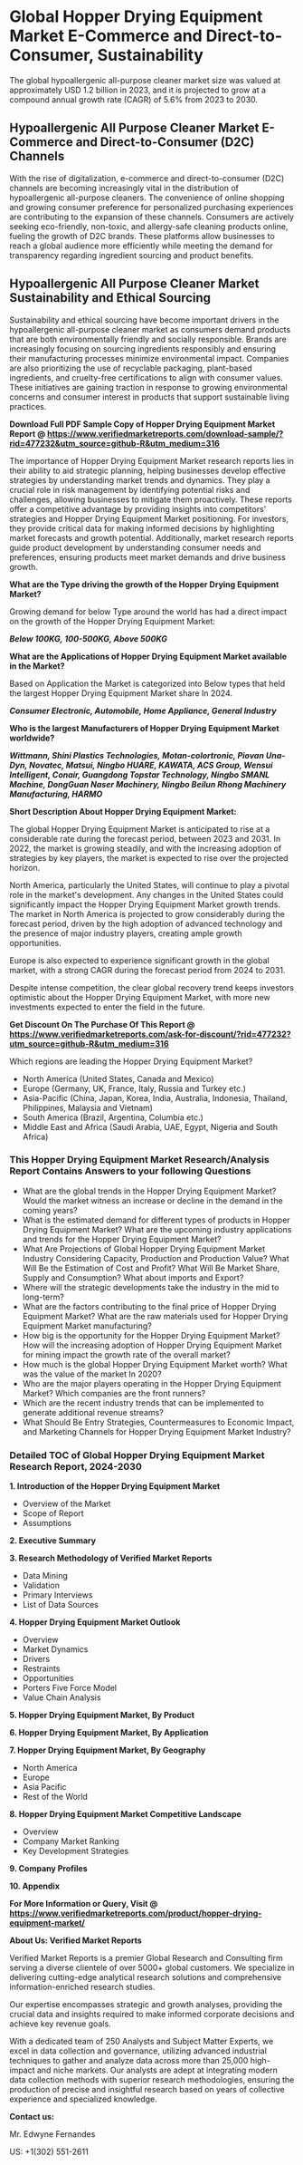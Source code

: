 <h1>Global Hopper Drying Equipment Market E-Commerce and Direct-to-Consumer, Sustainability</h1><p class=""><p>The global hypoallergenic all-purpose cleaner market size was valued at approximately USD 1.2 billion in 2023, and it is projected to grow at a compound annual growth rate (CAGR) of 5.6% from 2023 to 2030.</p><h2>Hypoallergenic All Purpose Cleaner Market E-Commerce and Direct-to-Consumer (D2C) Channels</h2><p>With the rise of digitalization, e-commerce and direct-to-consumer (D2C) channels are becoming increasingly vital in the distribution of hypoallergenic all-purpose cleaners. The convenience of online shopping and growing consumer preference for personalized purchasing experiences are contributing to the expansion of these channels. Consumers are actively seeking eco-friendly, non-toxic, and allergy-safe cleaning products online, fueling the growth of D2C brands. These platforms allow businesses to reach a global audience more efficiently while meeting the demand for transparency regarding ingredient sourcing and product benefits.</p><h2>Hypoallergenic All Purpose Cleaner Market Sustainability and Ethical Sourcing</h2><p>Sustainability and ethical sourcing have become important drivers in the hypoallergenic all-purpose cleaner market as consumers demand products that are both environmentally friendly and socially responsible. Brands are increasingly focusing on sourcing ingredients responsibly and ensuring their manufacturing processes minimize environmental impact. Companies are also prioritizing the use of recyclable packaging, plant-based ingredients, and cruelty-free certifications to align with consumer values. These initiatives are gaining traction in response to growing environmental concerns and consumer interest in products that support sustainable living practices.</p></p><p class=""><strong>Download Full PDF Sample Copy of Hopper Drying Equipment Market Report @ <a href="https://www.verifiedmarketreports.com/download-sample/?rid=477232&utm_source=github-R&utm_medium=316" target="_blank">https://www.verifiedmarketreports.com/download-sample/?rid=477232&utm_source=github-R&utm_medium=316</a></strong></p><p>The importance of&nbsp;Hopper Drying Equipment Market research reports lies in their ability to aid strategic planning, helping businesses develop effective strategies by understanding market trends and dynamics. They play a crucial role in risk management by identifying potential risks and challenges, allowing businesses to mitigate them proactively. These reports offer a competitive advantage by providing insights into competitors' strategies and Hopper Drying Equipment Market positioning. For investors, they provide critical data for making informed decisions by highlighting market forecasts and growth potential. Additionally, market research reports guide product development by understanding consumer needs and preferences, ensuring products meet market demands and drive business growth.</p><p><strong>What are the&nbsp;Type driving the growth of the Hopper Drying Equipment Market?</strong></p><p id="" class="">Growing demand for below Type around the world has had a direct impact on the growth of the Hopper Drying Equipment Market:</p><p class=""><em><strong>Below 100KG, 100-500KG, Above 500KG</strong></em></p><p class=""><strong>What are the&nbsp;Applications&nbsp;of Hopper Drying Equipment Market available in the Market?</strong></p><p id="" class="">Based on Application the Market is categorized into Below types that held the largest Hopper Drying Equipment Market share In 2024.</p><p class=""><em><strong>Consumer Electronic, Automobile, Home Appliance, General Industry</strong></em></p><p class=""><strong>Who is the largest Manufacturers of Hopper Drying Equipment Market worldwide?</strong></p><p><em><strong>Wittmann, Shini Plastics Technologies, Motan-colortronic, Piovan Una-Dyn, Novatec, Matsui, Ningbo HUARE, KAWATA, ACS Group, Wensui Intelligent, Conair, Guangdong Topstar Technology, Ningbo SMANL Machine, DongGuan Naser Machinery, Ningbo Beilun Rhong Machinery Manufacturing, HARMO</strong></em></p><p id="" class=""><strong>Short Description About Hopper Drying Equipment Market:</strong></p><p>The global Hopper Drying Equipment Market is anticipated to rise at a considerable rate during the forecast period, between 2023 and 2031. In 2022, the market is growing steadily, and with the increasing adoption of strategies by key players, the market is expected to rise over the projected horizon.</p><p>North America, particularly the United States, will continue to play a pivotal role in the market's development. Any changes in the United States could significantly impact the Hopper Drying Equipment Market growth trends. The market in North America is projected to grow considerably during the forecast period, driven by the high adoption of advanced technology and the presence of major industry players, creating ample growth opportunities.</p><p>Europe is also expected to experience significant growth in the global market, with a strong CAGR during the forecast period from 2024 to 2031.</p><p>Despite intense competition, the clear global recovery trend keeps investors optimistic about the Hopper Drying Equipment Market, with more new investments expected to enter the field in the future.</p><p id="" class=""><strong>Get Discount On The Purchase Of This Report @ <a href="https://www.verifiedmarketreports.com/ask-for-discount/?rid=477232?utm_source=github-R&utm_medium=316" target="_blank">https://www.verifiedmarketreports.com/ask-for-discount/?rid=477232?utm_source=github-R&utm_medium=316</a></strong></p><p class="">Which regions are leading the Hopper Drying Equipment Market?</p><ul><li>North America (United States, Canada and Mexico)</li><li>Europe (Germany, UK, France, Italy, Russia and Turkey etc.)</li><li>Asia-Pacific (China, Japan, Korea, India, Australia, Indonesia, Thailand, Philippines, Malaysia and Vietnam)</li><li>South America (Brazil, Argentina, Columbia etc.)</li><li>Middle East and Africa (Saudi Arabia, UAE, Egypt, Nigeria and South Africa)</li></ul><h3 id="" class="">This Hopper Drying Equipment Market Research/Analysis Report Contains Answers to your following Questions</h3><ul><li>What are the global trends in the Hopper Drying Equipment Market? Would the market witness an increase or decline in the demand in the coming years?</li><li>What is the estimated demand for different types of products in Hopper Drying Equipment Market? What are the upcoming industry applications and trends for the Hopper Drying Equipment Market?</li><li>What Are Projections of Global Hopper Drying Equipment Market Industry Considering Capacity, Production and Production Value? What Will Be the Estimation of Cost and Profit? What Will Be Market Share, Supply and Consumption? What about imports and Export?</li><li>Where will the strategic developments take the industry in the mid to long-term?</li><li>What are the factors contributing to the final price of Hopper Drying Equipment Market? What are the raw materials used for Hopper Drying Equipment Market manufacturing?</li><li>How big is the opportunity for the Hopper Drying Equipment Market? How will the increasing adoption of Hopper Drying Equipment Market for mining impact the growth rate of the overall market?</li><li>How much is the global Hopper Drying Equipment Market worth? What was the value of the market In 2020?</li><li>Who are the major players operating in the Hopper Drying Equipment Market? Which companies are the front runners?</li><li>Which are the recent industry trends that can be implemented to generate additional revenue streams?</li><li>What Should Be Entry Strategies, Countermeasures to Economic Impact, and Marketing Channels for Hopper Drying Equipment Market Industry?</li></ul><h3 id="" class="">Detailed TOC of Global Hopper Drying Equipment Market Research Report, 2024-2030</h3><p id="" class=""><strong>1. Introduction of the Hopper Drying Equipment Market</strong></p><ul><li>Overview of the Market</li><li>Scope of Report</li><li>Assumptions</li></ul><p id="" class=""><strong>2. Executive Summary</strong></p><p id="" class=""><strong>3. Research Methodology of Verified Market Reports</strong></p><ul><li>Data Mining</li><li>Validation</li><li>Primary Interviews</li><li>List of Data Sources</li></ul><p id="" class=""><strong>4. Hopper Drying Equipment Market Outlook</strong></p><ul><li>Overview</li><li>Market Dynamics</li><li>Drivers</li><li>Restraints</li><li>Opportunities</li><li>Porters Five Force Model</li><li>Value Chain Analysis</li></ul><p id="" class=""><strong>5. Hopper Drying Equipment Market, By Product</strong></p><p id="" class=""><strong>6. Hopper Drying Equipment Market, By Application</strong></p><p id="" class=""><strong>7. Hopper Drying Equipment Market, By Geography</strong></p><ul><li>North America</li><li>Europe</li><li>Asia Pacific</li><li>Rest of the World</li></ul><p id="" class=""><strong>8. Hopper Drying Equipment Market Competitive Landscape</strong></p><ul><li>Overview</li><li>Company Market Ranking</li><li>Key Development Strategies</li></ul><p id="" class=""><strong>9. Company Profiles</strong></p><p id="" class=""><strong>10. Appendix</strong></p><p id="" class=""><strong>For More Information or Query, Visit @ <a href="https://www.verifiedmarketreports.com/product/hopper-drying-equipment-market/" target="_blank">https://www.verifiedmarketreports.com/product/hopper-drying-equipment-market/</a></strong></p><p id="" class=""><strong>About Us: Verified Market Reports</strong></p><p id="" class="">Verified Market Reports is a premier Global Research and Consulting firm serving a diverse clientele of over 5000+ global customers. We specialize in delivering cutting-edge analytical research solutions and comprehensive information-enriched research studies.</p><p id="" class="">Our expertise encompasses strategic and growth analyses, providing the crucial data and insights required to make informed corporate decisions and achieve key revenue goals.</p><p id="" class="">With a dedicated team of 250 Analysts and Subject Matter Experts, we excel in data collection and governance, utilizing advanced industrial techniques to gather and analyze data across more than 25,000 high-impact and niche markets. Our analysts are adept at integrating modern data collection methods with superior research methodologies, ensuring the production of precise and insightful research based on years of collective experience and specialized knowledge.</p><p id="" class=""><strong>Contact us:</strong></p><p id="" class="">Mr. Edwyne Fernandes</p><p id="" class="">US: +1(302) 551-2611</p>